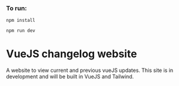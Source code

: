 ### To run:
```
npm install

npm run dev
```

# VueJS changelog website
<p>A website to view current and previous vueJS updates. This site is in development and will be built in VueJS and Tailwind.</p>
